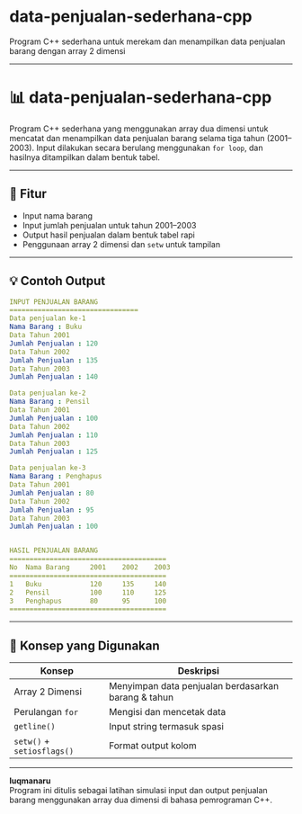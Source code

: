 # data-penjualan-sederhana-cpp
Program C++ sederhana untuk merekam dan menampilkan data penjualan barang dengan array 2 dimensi

---

# 📊 data-penjualan-sederhana-cpp

Program C++ sederhana yang menggunakan array dua dimensi untuk mencatat dan menampilkan data penjualan barang selama tiga tahun (2001–2003). Input dilakukan secara berulang menggunakan `for loop`, dan hasilnya ditampilkan dalam bentuk tabel.

---

## 📌 Fitur
- Input nama barang
- Input jumlah penjualan untuk tahun 2001–2003
- Output hasil penjualan dalam bentuk tabel rapi
- Penggunaan array 2 dimensi dan `setw` untuk tampilan

---

## 💡 Contoh Output

```yml
INPUT PENJUALAN BARANG
================================
Data penjualan ke-1
Nama Barang : Buku
Data Tahun 2001
Jumlah Penjualan : 120
Data Tahun 2002
Jumlah Penjualan : 135
Data Tahun 2003
Jumlah Penjualan : 140

Data penjualan ke-2
Nama Barang : Pensil
Data Tahun 2001
Jumlah Penjualan : 100
Data Tahun 2002
Jumlah Penjualan : 110
Data Tahun 2003
Jumlah Penjualan : 125

Data penjualan ke-3
Nama Barang : Penghapus
Data Tahun 2001
Jumlah Penjualan : 80
Data Tahun 2002
Jumlah Penjualan : 95
Data Tahun 2003
Jumlah Penjualan : 100


HASIL PENJUALAN BARANG
=======================================
No  Nama Barang     2001    2002    2003
=======================================
1   Buku            120     135     140
2   Pensil          100     110     125
3   Penghapus       80      95      100
=======================================
```

---

## 🧠 Konsep yang Digunakan

| Konsep                     | Deskripsi                                           |
|----------------------------|-----------------------------------------------------|
| Array 2 Dimensi            | Menyimpan data penjualan berdasarkan barang & tahun |
| Perulangan `for`           | Mengisi dan mencetak data                           |
| `getline()`                | Input string termasuk spasi                         |
| `setw()` + `setiosflags()` | Format output kolom                                 |

---

**luqmanaru**  
Program ini ditulis sebagai latihan simulasi input dan output penjualan barang menggunakan array dua dimensi di bahasa pemrograman C++.

